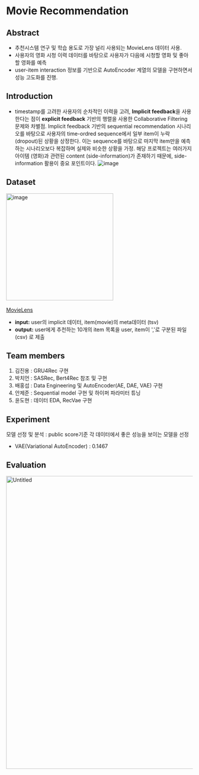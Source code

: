 # Movie Recommendation

## **Abstract**

- 추천시스템 연구 및 학습 용도로 가장 널리 사용되는 MovieLens 데이터 사용.
- 사용자의 영화 시청 이력 데이터를 바탕으로 사용자가 다음에 시청할 영화 및 좋아할 영화를 예측
- user-item interaction 정보를 기반으로 AutoEncoder 계열의 모델을 구현하면서 성능 고도화를 진행.

## **Introduction**

- timestamp를 고려한 사용자의 순차적인 이력을 고려, **Implicit feedback**을 사용한다는 점이 **explicit feedback** 기반의 행렬을 사용한 Collaborative Filtering 문제와 차별점. Implicit feedback 기반의 sequential recommendation 시나리오를 바탕으로 사용자의 time-ordred sequence에서 일부 item이 누락(dropout)된 상황을 상정한다. 이는 sequence를 바탕으로 마지막 item만을 예측하는 시나리오보다 복잡하며 실제와 비슷한 상황을 가정. 해당 프로젝트는 여러가지 아이템 (영화)과 관련된 content (side-information)가 존재하기 때문에, side-information 활용이 중요 포인트이다.
![image](https://github.com/Bae-hong-seob/Movie_Recommendation/assets/49437396/fda45a1a-45bf-400d-b4c7-616dbb0a3ba5)


## Dataset
<img width="289" alt="image" src="https://github.com/Bae-hong-seob/Movie_Recommendation/assets/49437396/ef5ec5a9-b161-4695-b972-4ceb49dfe3a8">\
<br>
[MovieLens](https://grouplens.org/datasets/movielens/)
- **input:** user의 implicit 데이터, item(movie)의 meta데이터 (tsv)
- **output:** user에게 추천하는 10개의 item 목록을 user, item이 ','로 구분된 파일(csv) 로 제출

## Team members
1. 김진용 : GRU4Rec 구현
2. 박치언 : SASRec, Bert4Rec 참조 및 구현
3. 배홍섭 : Data Engineering 및 AutoEncoder(AE, DAE, VAE) 구현
4. 안제준 : Sequential model 구현 및 하이퍼 파라미터 튜닝
5. 윤도현 : 데이터 EDA, RecVae 구현

## Experiment
모델 선정 및 분석 : public score기준 각 데이터에서 좋은 성능을 보이는 모델을 선정
- VAE(Variational AutoEncoder) : 0.1467

## Evaluation
<img width="791" alt="Untitled" src="https://github.com/Bae-hong-seob/Movie_Recommendation/assets/49437396/ff4baca1-216f-4cbd-ab3a-724f12d4427f">
